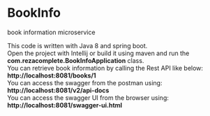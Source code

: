 # BookInfo
book information microservice

This code is written with Java 8 and spring boot. <br>
Open the project with Intellij or build it using maven and run the <b>com.rezacomplete.BookInfoApplication</b> class.<br>
You can retrieve book information by calling the Rest API like below:<br>
<b>http://localhost:8081/books/1 </b> <br>
You can access the swagger from the postman using:<br>
<b>http://localhost:8081/v2/api-docs </b> <br>
You can access the swagger UI from the browser using:<br>
<b>http://localhost:8081/swagger-ui.html </b> <br>